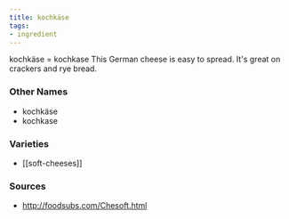 ```yaml
---
title: kochkäse
tags:
- ingredient
---
```

kochkäse = kochkase This German cheese is easy to spread. It's great on crackers and rye bread.

### Other Names

* kochkäse
* kochkase

### Varieties

* [[soft-cheeses]]

### Sources
* http://foodsubs.com/Chesoft.html
